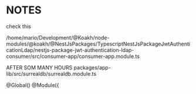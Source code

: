 # NOTES

check this 

/home/mario/Development/@Koakh/node-modules/@koakh/@NestJsPackages/TypescriptNestJsPackageJwtAuthenticationLdap/nestjs-package-jwt-authentication-ldap-consumer/src/consumer-app/consumer-app.module.ts


AFTER SOM MANY HOURS
packages/app-lib/src/surrealdb/surrealdb.module.ts

@Global()
@Module({
